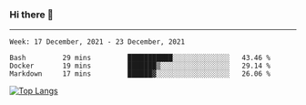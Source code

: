 ### Hi there 👋
---
<!--START_SECTION:waka-->
```text
Week: 17 December, 2021 - 23 December, 2021

Bash         29 mins         ███████████░░░░░░░░░░░░░░   43.46 % 
Docker       19 mins         ███████▒░░░░░░░░░░░░░░░░░   29.14 % 
Markdown     17 mins         ██████▓░░░░░░░░░░░░░░░░░░   26.06 % 
```
<!--END_SECTION:waka-->

[![Top Langs](https://github-readme-stats.vercel.app/api/top-langs/?username=HyunAh-iia&layout=compact)](https://github.com/anuraghazra/github-readme-stats)
<!--
**HyunAh-iia/HyunAh-iia** is a ✨ _special_ ✨ repository because its `README.md` (this file) appears on your GitHub profile.

Here are some ideas to get you started:

- 🔭 I’m currently working on ...
- 🌱 I’m currently learning ...
- 👯 I’m looking to collaborate on ...
- 🤔 I’m looking for help with ...
- 💬 Ask me about ...
- 📫 How to reach me: ...
- 😄 Pronouns: ...
- ⚡ Fun fact: ...
-->
